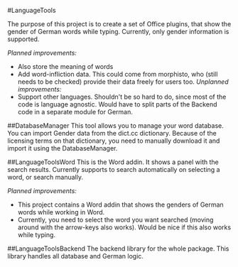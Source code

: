 #LanguageTools

The purpose of this project is to create a set of Office plugins, that show the gender of German words while typing.
Currently, only gender information is supported.

*Planned improvements:*
- Also store the meaning of words
- Add word-infliction data. This could come from morphisto, who (still needs to be checked) provide their data freely
for users too.
*Unplanned improvements:*
- Support other languages. Shouldn't be so hard to do, since most of the code is language agnostic. Would have to split
parts of the Backend code in a separate module for German.

##DatabaseManager
This tool allows you to manage your word database. You can import Gender data from the dict.cc dictionary. Because of
the licensing terms on that dictionary, you need to manually download it and import it using the DatabaseManager.

##LanguageToolsWord
This is the Word addin. It shows a panel with the search results. Currently supports to search automatically on selecting
a word, or search manually.

*Planned improvements:*
- This project contains a Word addin that shows the genders of German words while working in Word.
- Currently, you need to select the word you want searched (moving around with the arrow-keys also works). Would be nice
if this also works while typing.

##LanguageToolsBackend
The backend library for the whole package. This library handles all database and German logic.

